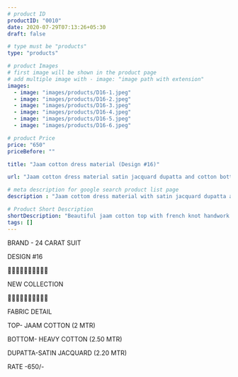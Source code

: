 ```yaml
---
# product ID
productID: "0010"
date: 2020-07-29T07:13:26+05:30
draft: false

# type must be "products"
type: "products"

# product Images
# first image will be shown in the product page
# add multiple image with - image: "image path with extension"
images:
  - image: "images/products/D16-1.jpeg"
  - image: "images/products/D16-2.jpeg"
  - image: "images/products/D16-3.jpeg"
  - image: "images/products/D16-4.jpeg"
  - image: "images/products/D16-5.jpeg"
  - image: "images/products/D16-6.jpeg"

# product Price
price: "650"
priceBefore: ""

title: "Jaam cotton dress material (Design #16)"

url: "Jaam cotton dress material satin jacquard dupatta and cotton bottom wholesale design16"

# meta description for google search product list page
description : "Jaam cottom dress material with satin jacquard dupatta and 2.5 mtr cotton bottom"

# Product Short Description
shortDescription: "Beautiful jaam cotton top with french knot handwork design, with matching satin jacquard dupatta and 2.5 mtr cotton bottom."
tags: []
---
```

BRAND - 24 CARAT SUIT

DESIGN #16

💐💐💐💐💐💐💐💐💐💐

NEW COLLECTION

🌷🌷🌷🌷🌷🌷🌷🌷🌷🌷

FABRIC DETAIL

TOP- JAAM COTTON (2 MTR)

BOTTOM- HEAVY COTTON (2.50 MTR)

DUPATTA-SATIN JACQUARD  (2.20 MTR)

RATE -650/-
